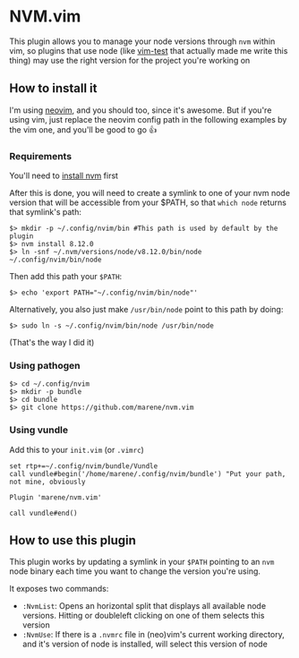 # NVM.vim
This plugin allows you to manage your node versions through `nvm` within vim, so plugins that use node (like [vim-test](https://github.com/janko-m/vim-test) that actually made me write this thing) may use the right version for the project you're working on

## How to install it
I'm using [neovim](https://github.com/neovim/neovim), and you should too, since it's awesome.
But if you're using vim, just replace the neovim config path in the following examples by the vim one, and you'll be good to go :+1:

### Requirements
You'll need to [install nvm](https://github.com/creationix/nvm#installation) first

After this is done, you will need to create a symlink to one of your nvm node version that will be accessible from your $PATH, so that `which node` returns that symlink's path:
```
$> mkdir -p ~/.config/nvim/bin #This path is used by default by the plugin
$> nvm install 8.12.0
$> ln -snf ~/.nvm/versions/node/v8.12.0/bin/node ~/.config/nvim/bin/node
```
Then add this path your `$PATH`:
```
$> echo 'export PATH="~/.config/nvim/bin/node"'
```

Alternatively, you also just make `/usr/bin/node` point to this path by doing:
```
$> sudo ln -s ~/.config/nvim/bin/node /usr/bin/node
```
(That's the way I did it)


### Using pathogen
```
$> cd ~/.config/nvim
$> mkdir -p bundle
$> cd bundle
$> git clone https://github.com/marene/nvm.vim
```

### Using vundle
Add this to your `init.vim` (or `.vimrc`)
```
set rtp+=~/.config/nvim/bundle/Vundle
call vundle#begin('/home/marene/.config/nvim/bundle') "Put your path, not mine, obviously

Plugin 'marene/nvm.vim'

call vundle#end()
```

## How to use this plugin
This plugin works by updating a symlink in your `$PATH` pointing to an `nvm` node binary each time you want to change the version you're using.

It exposes two commands:
  * `:NvmList`: Opens an horizontal split that displays all available node versions. Hitting <CR> or doubleleft clicking on one of them selects this version
  * `:NvmUse`: If there is a `.nvmrc` file in (neo)vim's current working directory, and it's version of node is installed, will select this version of node
